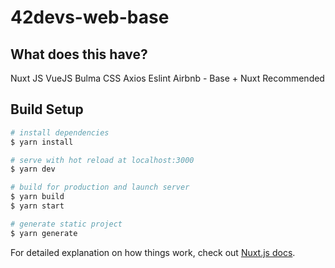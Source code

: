 # 42devs-web-base

## What does this have?

Nuxt JS
VueJS
Bulma CSS
Axios
Eslint Airbnb - Base + Nuxt Recommended

## Build Setup

```bash
# install dependencies
$ yarn install

# serve with hot reload at localhost:3000
$ yarn dev

# build for production and launch server
$ yarn build
$ yarn start

# generate static project
$ yarn generate
```

For detailed explanation on how things work, check out [Nuxt.js docs](https://nuxtjs.org).
